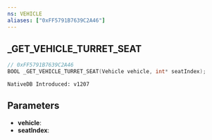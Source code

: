 ```yaml
---
ns: VEHICLE
aliases: ["0xFF5791B7639C2A46"]
---
```

## _GET_VEHICLE_TURRET_SEAT

```c
// 0xFF5791B7639C2A46
BOOL _GET_VEHICLE_TURRET_SEAT(Vehicle vehicle, int* seatIndex);
```

```
NativeDB Introduced: v1207
```

## Parameters
* **vehicle**:
* **seatIndex**:
